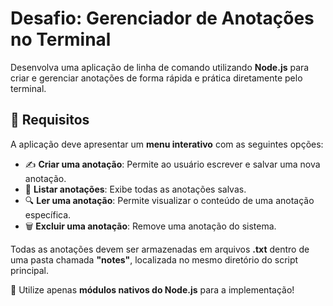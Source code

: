 # Desafio: Gerenciador de Anotações no Terminal  

Desenvolva uma aplicação de linha de comando utilizando **Node.js** para criar e gerenciar anotações de forma rápida e prática diretamente pelo terminal.  

## 📌 Requisitos  

A aplicação deve apresentar um **menu interativo** com as seguintes opções:  

- ✍️ **Criar uma anotação**: Permite ao usuário escrever e salvar uma nova anotação.  
- 📂 **Listar anotações**: Exibe todas as anotações salvas.  
- 🔍 **Ler uma anotação**: Permite visualizar o conteúdo de uma anotação específica.  
- 🗑️ **Excluir uma anotação**: Remove uma anotação do sistema.  

Todas as anotações devem ser armazenadas em arquivos **.txt** dentro de uma pasta chamada **"notes"**, localizada no mesmo diretório do script principal.  

🚀 Utilize apenas **módulos nativos do Node.js** para a implementação!  
